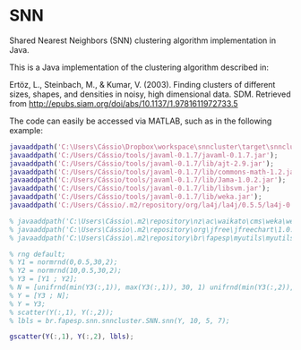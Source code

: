 # SNN
Shared Nearest Neighbors (SNN) clustering algorithm implementation in Java.

This is a Java implementation of the clustering algorithm described in:

Ertöz, L., Steinbach, M., & Kumar, V. (2003). 
Finding clusters of different sizes, shapes, and densities in noisy, high dimensional data. SDM. 
Retrieved from http://epubs.siam.org/doi/abs/10.1137/1.9781611972733.5

The code can easily be accessed via MATLAB, such as in the following example:

```matlab
javaaddpath('C:\Users\Cássio\Dropbox\workspace\snncluster\target\snncluster-0.0.1-SNAPSHOT.jar');
javaaddpath('C:/Users/Cássio/tools/javaml-0.1.7/javaml-0.1.7.jar');
javaaddpath('C:/Users/Cássio/tools/javaml-0.1.7/lib/ajt-2.9.jar');
javaaddpath('C:/Users/Cássio/tools/javaml-0.1.7/lib/commons-math-1.2.jar');
javaaddpath('C:/Users/Cássio/tools/javaml-0.1.7/lib/Jama-1.0.2.jar');
javaaddpath('C:/Users/Cássio/tools/javaml-0.1.7/lib/libsvm.jar');
javaaddpath('C:/Users/Cássio/tools/javaml-0.1.7/lib/weka.jar');
javaaddpath('C:/Users/Cássio/.m2/repository/org/la4j/la4j/0.5.5/la4j-0.5.5.jar');

% javaaddpath('C:\Users\Cássio\.m2\repository\nz\ac\waikato\cms\weka\weka-dev\3.7.12\weka-dev-3.7.12.jar');
% javaaddpath('C:\Users\Cássio\.m2\repository\org\jfree\jfreechart\1.0.19\jfreechart-1.0.19-javadoc.jar');
% javaaddpath('C:\Users\Cássio\.m2\repository\br\fapesp\myutils\myutils\1.0-SNAPSHOT\myutils-1.0-SNAPSHOT.jar');

% rng default;
% Y1 = normrnd(0,0.5,30,2);
% Y2 = normrnd(10,0.5,30,2);
% Y3 = [Y1 ; Y2];
% N = [unifrnd(min(Y3(:,1)), max(Y3(:,1)), 30, 1) unifrnd(min(Y3(:,2)), max(Y3(:,2)), 30, 1)];
% Y = [Y3 ; N];
% Y = Y3;
% scatter(Y(:,1), Y(:,2));
% lbls = br.fapesp.snn.snncluster.SNN.snn(Y, 10, 5, 7);

gscatter(Y(:,1), Y(:,2), lbls);

```
